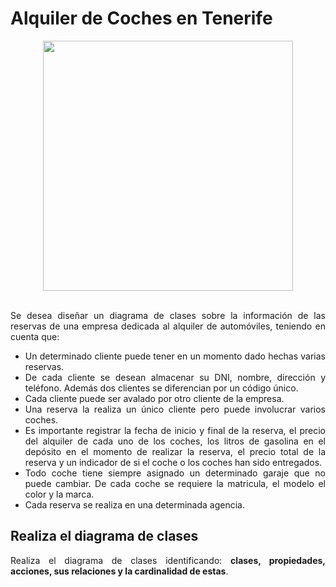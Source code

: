 <div align="justify">

# Alquiler de Coches en Tenerife

<div align="center">
  <img src="https://rentacar.canarias.com/blog/wp-content/uploads/alquiler-coches-tenerife-e1496056529367.jpg" width="400px">
</div>

</br>

  Se desea diseñar un diagrama de clases sobre la información de las reservas de una empresa dedicada al alquiler de automóviles, teniendo en cuenta que:
  - Un determinado cliente puede tener en un momento dado hechas varias reservas.
  - De cada cliente se desean almacenar su DNI, nombre, dirección y teléfono. Además dos clientes se diferencian por un código único.
  - Cada cliente puede ser avalado por otro cliente de la empresa.
  - Una reserva la realiza un único cliente pero puede involucrar varios coches.
  - Es importante registrar la fecha de inicio y final de la reserva, el precio del alquiler de cada uno de los coches, los litros de gasolina en el depósito en el momento de realizar la reserva, el precio total de la reserva y un indicador de si el coche o los coches han sido entregados.
  - Todo coche tiene siempre asignado un determinado garaje que no puede cambiar. De cada coche se requiere la matricula, el modelo el color y la marca.
  - Cada reserva se realiza en una determinada agencia.


## Realiza el diagrama de clases

  Realiza el diagrama de clases identificando: __clases, propiedades, acciones, sus relaciones y la cardinalidad de estas__.

<!--
## Solución

<div align="center">
  <img src="img/diagrama-clases-agencia-coches.png" width="700px">
</div>
-->
</div>  
